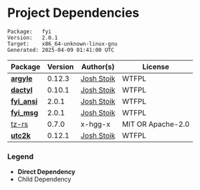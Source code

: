# Project Dependencies
    Package:   fyi
    Version:   2.0.1
    Target:    x86_64-unknown-linux-gnu
    Generated: 2025-04-09 01:41:00 UTC

| Package | Version | Author(s) | License |
| ---- | ---- | ---- | ---- |
| [**argyle**](https://github.com/Blobfolio/argyle) | 0.12.3 | [Josh Stoik](mailto:josh@blobfolio.com) | WTFPL |
| [**dactyl**](https://github.com/Blobfolio/dactyl) | 0.10.1 | [Josh Stoik](mailto:josh@blobfolio.com) | WTFPL |
| [**fyi_ansi**](https://github.com/Blobfolio/fyi) | 2.0.1 | [Josh Stoik](mailto:josh@blobfolio.com) | WTFPL |
| [**fyi_msg**](https://github.com/Blobfolio/fyi) | 2.0.1 | [Josh Stoik](mailto:josh@blobfolio.com) | WTFPL |
| [tz-rs](https://github.com/x-hgg-x/tz-rs) | 0.7.0 | x-hgg-x | MIT OR Apache-2.0 |
| [**utc2k**](https://github.com/Blobfolio/utc2k) | 0.12.1 | [Josh Stoik](mailto:josh@blobfolio.com) | WTFPL |

### Legend

* **Direct Dependency**
* Child Dependency
